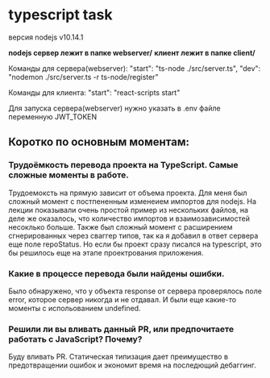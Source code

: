 # typescript task

версия nodejs v10.14.1

**nodejs сервер лежит в папке webserver/**
**клиент лежит в папке client/**

Команды для сервера(webserver):
    "start": "ts-node ./src/server.ts",
    "dev": "nodemon ./src/server.ts -r ts-node/register"

Команды для клиента:
    "start": "react-scripts start"

Для запуска сервера(webserver) нужно указать в .env файле переменную JWT_TOKEN


## Коротко по основным моментам:
### Трудоёмкость перевода проекта на TypeScript. Самые сложные моменты в работе.
Трудоемоксть на прямую зависит от объема проекта. Для меня был сложный момент с постпененным изменеием импортов для nodejs. На лекции показывали очень простой пример из нескольких файлов, на деле же оказалось, что количество импортов и взаимозависимостей несоклько больше. Также был сложный момент с расширением сгнерированных через сваггер типов, так ка я добавил в ответ сервера еще поле repoStatus. Но если бы проект сразу писался на typescript, это бы решилось еще на этапе проектрования приложения.

### Какие в процессе перевода были найдены ошибки.
Было обнаружено, что у объекта response от сервера проверялось поле error, которое сервер никогда и не отдавал. И были еще какие-то моменты с испольованием undefined.

### Решили ли вы вливать данный PR, или предпочитаете работать с JavaScript? Почему?
Буду вливать PR. Статическая типизация дает преимущество в предотвращении ошибок и экономит время на последющий дебаггинг.